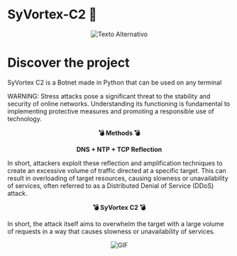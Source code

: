 # SyVortex-C2 🌌 

<p align="center">
  <img src="https://raw.githubusercontent.com/MicaelliMedeiros/micaellimedeiros/master/image/computer-illustration.png" alt="Texto Alternativo">
</p>

  
# Discover the project
SyVortex C2 is a Botnet made in Python that can be used on any terminal

WARNING: Stress attacks pose a significant threat to the stability and security of online networks. Understanding its functioning is fundamental to implementing protective measures and promoting a responsible use of technology.

<p align="center">
  <b>💣 Methods 💣</b>
</p>


<p align="center">
  <b>DNS + NTP + TCP Reflection</b>
</p>

In short, attackers exploit these reflection and amplification techniques to create an excessive volume of traffic directed at a specific target. This can result in overloading of target resources, causing slowness or unavailability of services, often referred to as a Distributed Denial of Service (DDoS) attack.

<p align="center">
  <b>💣 SyVortex C2 💣</b>
</p>

In short, the attack itself aims to overwhelm the target with a large volume of requests in a way that causes slowness or unavailability of services.

<p align="center">
  <img src="https://camo.githubusercontent.com/2d355c8469bc78c3ad2d1864a2258ed036ccd7b063127aa4a86f46d035339dec/68747470733a2f2f6f72696730302e64657669616e746172742e6e65742f383061642f662f323031372f3033382f382f322f6d697373696c655f5f616e696d617465645f5f62795f6865785f30312d646179613761722e676966" alt="GIF">
</p>


